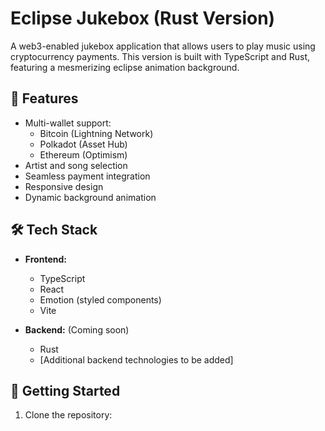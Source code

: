 # Eclipse Jukebox (Rust Version)

A web3-enabled jukebox application that allows users to play music using cryptocurrency payments. This version is built with TypeScript and Rust, featuring a mesmerizing eclipse animation background.

## 🎵 Features

- Multi-wallet support:
  - Bitcoin (Lightning Network)
  - Polkadot (Asset Hub)
  - Ethereum (Optimism)
- Artist and song selection
- Seamless payment integration
- Responsive design
- Dynamic background animation

## 🛠 Tech Stack

- **Frontend:**
  - TypeScript
  - React
  - Emotion (styled components)
  - Vite

- **Backend:** (Coming soon)
  - Rust
  - [Additional backend technologies to be added]

## 🚀 Getting Started

1. Clone the repository:
